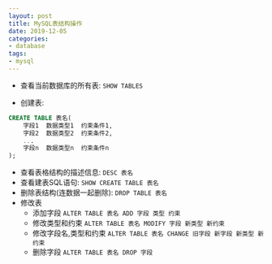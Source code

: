 ```yaml
---
layout: post
title: MySQL表结构操作
date: 2019-12-05
categories:
- database
tags:
- mysql
---
```


* 查看当前数据库的所有表: `SHOW TABLES`<br>

* 创建表:
```sql
CREATE TABLE 表名(
    字段1  数据类型1  约束条件1,
    字段2  数据类型2  约束条件2,
    ...
    字段n  数据类型n  约束条件n
);
```

* 查看表格结构的描述信息: `DESC 表名`
* 查看建表SQL语句: `SHOW CREATE TABLE 表名`
* 删除表结构(连数据一起删除): `DROP TABLE 表名`
* 修改表
	* 添加字段 `ALTER TABLE 表名 ADD 字段 类型 约束`
	* 修改类型和约束 `ALTER TABLE 表名 MODIFY 字段 新类型 新约束`
	* 修改字段名,类型和约束 `ALTER TABLE 表名 CHANGE 旧字段 新字段 新类型 新约束`
	* 删除字段 `ALTER TABLE 表名 DROP 字段`


